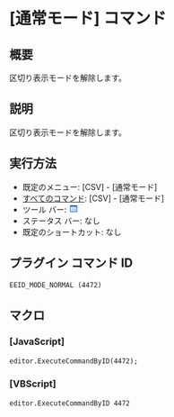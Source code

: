 # \[通常モード\] コマンド

## 概要

区切り表示モードを解除します。

## 説明

区切り表示モードを解除します。

## 実行方法

- 既定のメニュー: \[CSV\] - \[通常モード\]
- [すべてのコマンド](../../glossary/allcommands): \[CSV\] - \[通常モード\]
- ツール バー: ![](../../images/default_mode.gif)
- ステータス バー: なし
- 既定のショートカット: なし

## プラグイン コマンド ID

```
EEID_MODE_NORMAL (4472)
```

## マクロ

### \[JavaScript\]

```
editor.ExecuteCommandByID(4472);
```

### \[VBScript\]

```
editor.ExecuteCommandByID 4472
```
